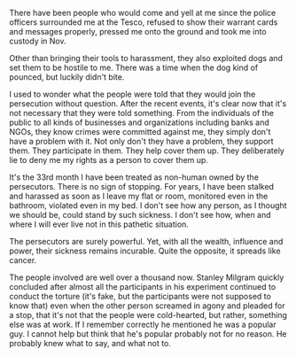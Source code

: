 There have been people who would come and yell at me since the police officers surrounded me at the Tesco, refused to show their warrant cards and messages properly, pressed me onto the ground and took me into custody in Nov.

Other than bringing their tools to harassment, they also exploited dogs and set them to be hostile to me. There was a time when the dog kind of pounced, but luckily didn't bite.

I used to wonder what the people were told that they would join the persecution without question. After the recent events, it's clear now that it's not necessary that they were told something. From the individuals of the public to all kinds of businesses and organizations including banks and NGOs, they know crimes were committed against me, they simply don't have a problem with it. Not only don't they have a problem, they support them. They participate in them. They help cover them up. They deliberately lie to deny me my rights as a person to cover them up.

It's the 33rd month I have been treated as non-human owned by the persecutors. There is no sign of stopping. For years, I have been stalked and harassed as soon as I leave my flat or room, monitored even in the bathroom, violated even in my bed. I don't see how any person, as I thought we should be, could stand by such sickness. I don't see how, when and where I will ever live not in this pathetic situation.

The persecutors are surely powerful. Yet, with all the wealth, influence and power, their sickness remains incurable. Quite the opposite, it spreads like cancer.

The people involved are well over a thousand now. Stanley Milgram quickly concluded after almost all the participants in his experiment continued to conduct the torture (it's fake, but the participants were not supposed to know that) even when the other person screamed in agony and pleaded for a stop, that it's not that the people were cold-hearted, but rather, something else was at work. If I remember correctly he mentioned he was a popular guy. I cannot help but think that he's popular probably not for no reason. He probably knew what to say, and what not to.
